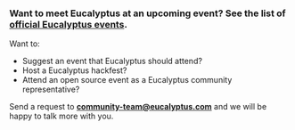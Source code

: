### Want to meet Eucalyptus at an upcoming event?  See the list of **[official Eucalyptus events](http://www.eucalyptus.com/news/events)**.

Want to:

* Suggest an event that Eucalyptus should attend?
* Host a Eucalyptus hackfest?
* Attend an open source event as a Eucalyptus community representative?  

Send a request to **community-team@eucalyptus.com** and we will be happy to talk more with you.
